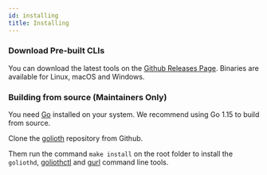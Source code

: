 ```yaml
---
id: installing
title: Installing
---
```


### Download Pre-built CLIs

You can download the latest tools on the [Github Releases Page](https://github.com/golioth/golioth/releases). Binaries are available for Linux, macOS and Windows.

### Building from source (Maintainers Only)

You need [Go](https://golang.org) installed on your system. We recommend using Go 1.15 to build from source.

Clone the [golioth](https://github.com/golioth/golioth) repository from Github.

Them run the command `make install` on the root folder to install the `goliothd`, [goliothctl](/docs/goliothctl/goliothctl) and [gurl](/docs/gurl/gurl) command line tools.
